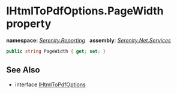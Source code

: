 # IHtmlToPdfOptions.PageWidth property
**namespace:** *[Serenity.Reporting](../../README.md#serenity.reporting-namespace)*   **assembly**: *[Serenity.Net.Services](../../README.md)*

```csharp
public string PageWidth { get; set; }
```

## See Also

* interface [IHtmlToPdfOptions](../IHtmlToPdfOptions.md)